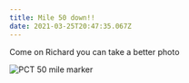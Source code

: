 ```yaml
---
title: Mile 50 down!!
date: 2021-03-25T20:47:35.067Z
---
```

Come on Richard you can take a better photo

![PCT 50 mile marker](/images/8466133e-64aa-4ad0-94c9-3a6aa776257f.jpeg "50 mile marker of the PCT")